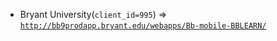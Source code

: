  - Bryant University(`client_id=995`) => [`http://bb9prodapp.bryant.edu/webapps/Bb-mobile-BBLEARN/`](http://bb9prodapp.bryant.edu/webapps/Bb-mobile-BBLEARN/)
